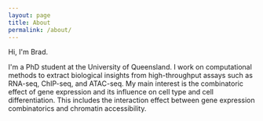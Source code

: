 ```yaml
---
layout: page
title: About
permalink: /about/
---
```


Hi, I'm Brad.

I'm a PhD student at the University of Queensland.
I work on computational methods to extract biological
insights from high-throughput assays such as RNA-seq, ChIP-seq, and ATAC-seq.
My main interest is the combinatoric effect of gene expression and its
influence on cell type and cell differentiation. This includes
the interaction effect between gene expression combinatorics and chromatin accessibility.
